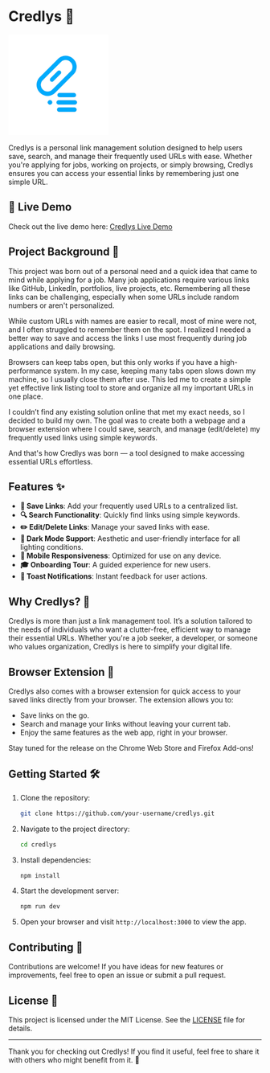 # Credlys 🚀

<img src="public/logo.png" alt="Credlys Logo" width="200" height="200">

Credlys is a personal link management solution designed to help users save, search, and manage their frequently used URLs with ease. Whether you're applying for jobs, working on projects, or simply browsing, Credlys ensures you can access your essential links by remembering just one simple URL.

## 🌟 Live Demo

Check out the live demo here: [Credlys Live Demo](https://credlyst.vercel.app/)

## Project Background 📝

This project was born out of a personal need and a quick idea that came to mind while applying for a job. Many job applications require various links like GitHub, LinkedIn, portfolios, live projects, etc. Remembering all these links can be challenging, especially when some URLs include random numbers or aren't personalized.

While custom URLs with names are easier to recall, most of mine were not, and I often struggled to remember them on the spot. I realized I needed a better way to save and access the links I use most frequently during job applications and daily browsing.

Browsers can keep tabs open, but this only works if you have a high-performance system. In my case, keeping many tabs open slows down my machine, so I usually close them after use. This led me to create a simple yet effective link listing tool to store and organize all my important URLs in one place.

I couldn’t find any existing solution online that met my exact needs, so I decided to build my own. The goal was to create both a webpage and a browser extension where I could save, search, and manage (edit/delete) my frequently used links using simple keywords.

And that's how Credlys was born — a tool designed to make accessing essential URLs effortless.

## Features ✨

- **🔗 Save Links**: Add your frequently used URLs to a centralized list.
- **🔍 Search Functionality**: Quickly find links using simple keywords.
- **✏️ Edit/Delete Links**: Manage your saved links with ease.
- **🌙 Dark Mode Support**: Aesthetic and user-friendly interface for all lighting conditions.
- **📱 Mobile Responsiveness**: Optimized for use on any device.
- **🎓 Onboarding Tour**: A guided experience for new users.
- **📢 Toast Notifications**: Instant feedback for user actions.

## Why Credlys? 🤔

Credlys is more than just a link management tool. It’s a solution tailored to the needs of individuals who want a clutter-free, efficient way to manage their essential URLs. Whether you're a job seeker, a developer, or someone who values organization, Credlys is here to simplify your digital life.

## Browser Extension 🧩

Credlys also comes with a browser extension for quick access to your saved links directly from your browser. The extension allows you to:

- Save links on the go.
- Search and manage your links without leaving your current tab.
- Enjoy the same features as the web app, right in your browser.

Stay tuned for the release on the Chrome Web Store and Firefox Add-ons!

## Getting Started 🛠️

1. Clone the repository:
   ```bash
   git clone https://github.com/your-username/credlys.git
   ```
2. Navigate to the project directory:
   ```bash
   cd credlys
   ```
3. Install dependencies:
   ```bash
   npm install
   ```
4. Start the development server:
   ```bash
   npm run dev
   ```
5. Open your browser and visit `http://localhost:3000` to view the app.

## Contributing 🤝

Contributions are welcome! If you have ideas for new features or improvements, feel free to open an issue or submit a pull request.

## License 📜

This project is licensed under the MIT License. See the [LICENSE](LICENSE) file for details.

---

Thank you for checking out Credlys! If you find it useful, feel free to share it with others who might benefit from it. 🌟
